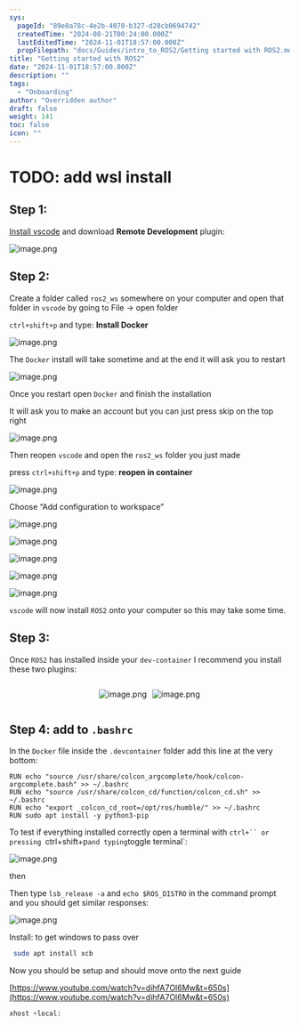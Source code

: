 ```yaml
---
sys:
  pageId: "89e0a78c-4e2b-4070-b327-d28cb0694742"
  createdTime: "2024-08-21T00:24:00.000Z"
  lastEditedTime: "2024-11-01T18:57:00.000Z"
  propFilepath: "docs/Guides/intro_to_ROS2/Getting started with ROS2.md"
title: "Getting started with ROS2"
date: "2024-11-01T18:57:00.000Z"
description: ""
tags:
  - "Onboarding"
author: "Overridden author"
draft: false
weight: 141
toc: false
icon: ""
---
```


# TODO: add wsl install

## Step 1:

[Install vscode](https://code.visualstudio.com/download) and download **Remote Development** plugin:

![image.png](https://prod-files-secure.s3.us-west-2.amazonaws.com/d518164a-d88e-44d1-a4ee-3adb3bd8bce0/efb52993-1881-4a40-b95e-6f020334f022/image.png?X-Amz-Algorithm=AWS4-HMAC-SHA256&X-Amz-Content-Sha256=UNSIGNED-PAYLOAD&X-Amz-Credential=ASIAZI2LB466TXA6XJCI%2F20250216%2Fus-west-2%2Fs3%2Faws4_request&X-Amz-Date=20250216T090418Z&X-Amz-Expires=3600&X-Amz-Security-Token=IQoJb3JpZ2luX2VjEC4aCXVzLXdlc3QtMiJGMEQCIBvgIG5yFRt00EGYLS%2FerSqhhzzG8aAc8recNVqjGkRbAiAc0Huf1cPhToVVmOQ1h9JLEog1lCgbuEhoZEONBiOi3yr%2FAwhXEAAaDDYzNzQyMzE4MzgwNSIM1btwpaSmG%2FH3XCYDKtwDpTrC1HTxURYtyHwndnW%2FzdSJtkrSVCpjNfHJist1Gzyu5UxD9dkGczT82seQtTtGpXpr0XAEYF9hnq1jHlluinp8iz0kVamFK0mqV5dwLBDISJ17YEU3r%2FS7BtS9q2SXz%2FdeHby3E5yOe9J96H7jHyKFb0K2QSB%2Bz%2BJlU3IeQJZnRbq7kF0DFRKyo2lhEw5kupXL0xTzOoW7sCIRakZwEI0F%2FtE8UIEMs5CGVHjOkOhDuZQe5MglhBMxOYlU4eexsZgDjCZHlS2cUPFXrq5TUhJaKvsgyT%2BjaNv7AwZJrfQK5KVFH2cka0pygBprG3tOdzNiFKa5Eq28hRvXOpK7qtd%2B7VRrAq44UMlFk7m40RtqK5QmYw4Z9Mf%2BkkSrg9mUGANcGD4j5k8%2Bwero9vzNdNJim5%2Fu%2B0hu%2FGcVOH3tG%2BM1nLBxg4TRWclL6OP2fW2YzzYgJSEMhkSl17q%2FkwdCRhVwt4j1PU%2F8P094%2BWcl6fNZATh9Vg9rFvfobSvFMqRS%2FPLxANHqbPxGnfuc7JFSQagwhQxRl7%2F2OCOwxUUBIy3xSMEYrL%2BOAMP99xNGCv7k6BqwM8IkdH9LU%2BxJUwXy43WopCCl1pETU5Ctii1Vx4Zh9jKKtac0n65jpU8wwf3FvQY6pgECaJ%2FdfR1kxu6mpZdJ2MUrWLku%2BKVDDL0msBTq4T7SXzh5U8QlQ%2BkNyp9PRsdagxqz7JwchXTcnSb961lWB5AFvnUj8SAQmfCVlIl36BaLj4avCEOkUu%2FSBBSKrqHNqWf%2Fz7dljWBYPbpJV3qS%2BoCXvMYOI10TpUEE24Qcv%2F20mTk4OhEZSqgO7ICHTUknucWVOdbdQB10cUc37XwXJQUJOmGxlim3&X-Amz-Signature=39608f368bfb739a49ef3952642032e1730406f6a224ea3a9e1989583e016ee8&X-Amz-SignedHeaders=host&x-id=GetObject)

## Step 2:

Create a folder called `ros2_ws` somewhere on your computer and open that folder in `vscode` by going to File → open folder 

`ctrl+shift+p` and type: **Install Docker**

![image.png](https://prod-files-secure.s3.us-west-2.amazonaws.com/d518164a-d88e-44d1-a4ee-3adb3bd8bce0/2269dc0e-1cd5-47ff-bceb-c04ad9b2eab0/image.png?X-Amz-Algorithm=AWS4-HMAC-SHA256&X-Amz-Content-Sha256=UNSIGNED-PAYLOAD&X-Amz-Credential=ASIAZI2LB466TXA6XJCI%2F20250216%2Fus-west-2%2Fs3%2Faws4_request&X-Amz-Date=20250216T090418Z&X-Amz-Expires=3600&X-Amz-Security-Token=IQoJb3JpZ2luX2VjEC4aCXVzLXdlc3QtMiJGMEQCIBvgIG5yFRt00EGYLS%2FerSqhhzzG8aAc8recNVqjGkRbAiAc0Huf1cPhToVVmOQ1h9JLEog1lCgbuEhoZEONBiOi3yr%2FAwhXEAAaDDYzNzQyMzE4MzgwNSIM1btwpaSmG%2FH3XCYDKtwDpTrC1HTxURYtyHwndnW%2FzdSJtkrSVCpjNfHJist1Gzyu5UxD9dkGczT82seQtTtGpXpr0XAEYF9hnq1jHlluinp8iz0kVamFK0mqV5dwLBDISJ17YEU3r%2FS7BtS9q2SXz%2FdeHby3E5yOe9J96H7jHyKFb0K2QSB%2Bz%2BJlU3IeQJZnRbq7kF0DFRKyo2lhEw5kupXL0xTzOoW7sCIRakZwEI0F%2FtE8UIEMs5CGVHjOkOhDuZQe5MglhBMxOYlU4eexsZgDjCZHlS2cUPFXrq5TUhJaKvsgyT%2BjaNv7AwZJrfQK5KVFH2cka0pygBprG3tOdzNiFKa5Eq28hRvXOpK7qtd%2B7VRrAq44UMlFk7m40RtqK5QmYw4Z9Mf%2BkkSrg9mUGANcGD4j5k8%2Bwero9vzNdNJim5%2Fu%2B0hu%2FGcVOH3tG%2BM1nLBxg4TRWclL6OP2fW2YzzYgJSEMhkSl17q%2FkwdCRhVwt4j1PU%2F8P094%2BWcl6fNZATh9Vg9rFvfobSvFMqRS%2FPLxANHqbPxGnfuc7JFSQagwhQxRl7%2F2OCOwxUUBIy3xSMEYrL%2BOAMP99xNGCv7k6BqwM8IkdH9LU%2BxJUwXy43WopCCl1pETU5Ctii1Vx4Zh9jKKtac0n65jpU8wwf3FvQY6pgECaJ%2FdfR1kxu6mpZdJ2MUrWLku%2BKVDDL0msBTq4T7SXzh5U8QlQ%2BkNyp9PRsdagxqz7JwchXTcnSb961lWB5AFvnUj8SAQmfCVlIl36BaLj4avCEOkUu%2FSBBSKrqHNqWf%2Fz7dljWBYPbpJV3qS%2BoCXvMYOI10TpUEE24Qcv%2F20mTk4OhEZSqgO7ICHTUknucWVOdbdQB10cUc37XwXJQUJOmGxlim3&X-Amz-Signature=548caeab10534ba9e5bf53025e71670e858d0a7cbad56862c132fcff073871c9&X-Amz-SignedHeaders=host&x-id=GetObject)

The `Docker` install will take sometime and at the end it will ask you to restart

![image.png](https://prod-files-secure.s3.us-west-2.amazonaws.com/d518164a-d88e-44d1-a4ee-3adb3bd8bce0/ed233f78-be33-4b1f-b89c-9c346c0e961e/image.png?X-Amz-Algorithm=AWS4-HMAC-SHA256&X-Amz-Content-Sha256=UNSIGNED-PAYLOAD&X-Amz-Credential=ASIAZI2LB466TXA6XJCI%2F20250216%2Fus-west-2%2Fs3%2Faws4_request&X-Amz-Date=20250216T090418Z&X-Amz-Expires=3600&X-Amz-Security-Token=IQoJb3JpZ2luX2VjEC4aCXVzLXdlc3QtMiJGMEQCIBvgIG5yFRt00EGYLS%2FerSqhhzzG8aAc8recNVqjGkRbAiAc0Huf1cPhToVVmOQ1h9JLEog1lCgbuEhoZEONBiOi3yr%2FAwhXEAAaDDYzNzQyMzE4MzgwNSIM1btwpaSmG%2FH3XCYDKtwDpTrC1HTxURYtyHwndnW%2FzdSJtkrSVCpjNfHJist1Gzyu5UxD9dkGczT82seQtTtGpXpr0XAEYF9hnq1jHlluinp8iz0kVamFK0mqV5dwLBDISJ17YEU3r%2FS7BtS9q2SXz%2FdeHby3E5yOe9J96H7jHyKFb0K2QSB%2Bz%2BJlU3IeQJZnRbq7kF0DFRKyo2lhEw5kupXL0xTzOoW7sCIRakZwEI0F%2FtE8UIEMs5CGVHjOkOhDuZQe5MglhBMxOYlU4eexsZgDjCZHlS2cUPFXrq5TUhJaKvsgyT%2BjaNv7AwZJrfQK5KVFH2cka0pygBprG3tOdzNiFKa5Eq28hRvXOpK7qtd%2B7VRrAq44UMlFk7m40RtqK5QmYw4Z9Mf%2BkkSrg9mUGANcGD4j5k8%2Bwero9vzNdNJim5%2Fu%2B0hu%2FGcVOH3tG%2BM1nLBxg4TRWclL6OP2fW2YzzYgJSEMhkSl17q%2FkwdCRhVwt4j1PU%2F8P094%2BWcl6fNZATh9Vg9rFvfobSvFMqRS%2FPLxANHqbPxGnfuc7JFSQagwhQxRl7%2F2OCOwxUUBIy3xSMEYrL%2BOAMP99xNGCv7k6BqwM8IkdH9LU%2BxJUwXy43WopCCl1pETU5Ctii1Vx4Zh9jKKtac0n65jpU8wwf3FvQY6pgECaJ%2FdfR1kxu6mpZdJ2MUrWLku%2BKVDDL0msBTq4T7SXzh5U8QlQ%2BkNyp9PRsdagxqz7JwchXTcnSb961lWB5AFvnUj8SAQmfCVlIl36BaLj4avCEOkUu%2FSBBSKrqHNqWf%2Fz7dljWBYPbpJV3qS%2BoCXvMYOI10TpUEE24Qcv%2F20mTk4OhEZSqgO7ICHTUknucWVOdbdQB10cUc37XwXJQUJOmGxlim3&X-Amz-Signature=d47e56a23210ed7c44a4a90f042e2d77fbaf076a7686581c9b27af8182c71594&X-Amz-SignedHeaders=host&x-id=GetObject)

Once you restart open `Docker` and finish the installation

It will ask you to make an account but you can just press skip on the top right

![image.png](https://prod-files-secure.s3.us-west-2.amazonaws.com/d518164a-d88e-44d1-a4ee-3adb3bd8bce0/21010ad9-1659-4fd9-9f59-9932a09b2a3d/image.png?X-Amz-Algorithm=AWS4-HMAC-SHA256&X-Amz-Content-Sha256=UNSIGNED-PAYLOAD&X-Amz-Credential=ASIAZI2LB466TXA6XJCI%2F20250216%2Fus-west-2%2Fs3%2Faws4_request&X-Amz-Date=20250216T090418Z&X-Amz-Expires=3600&X-Amz-Security-Token=IQoJb3JpZ2luX2VjEC4aCXVzLXdlc3QtMiJGMEQCIBvgIG5yFRt00EGYLS%2FerSqhhzzG8aAc8recNVqjGkRbAiAc0Huf1cPhToVVmOQ1h9JLEog1lCgbuEhoZEONBiOi3yr%2FAwhXEAAaDDYzNzQyMzE4MzgwNSIM1btwpaSmG%2FH3XCYDKtwDpTrC1HTxURYtyHwndnW%2FzdSJtkrSVCpjNfHJist1Gzyu5UxD9dkGczT82seQtTtGpXpr0XAEYF9hnq1jHlluinp8iz0kVamFK0mqV5dwLBDISJ17YEU3r%2FS7BtS9q2SXz%2FdeHby3E5yOe9J96H7jHyKFb0K2QSB%2Bz%2BJlU3IeQJZnRbq7kF0DFRKyo2lhEw5kupXL0xTzOoW7sCIRakZwEI0F%2FtE8UIEMs5CGVHjOkOhDuZQe5MglhBMxOYlU4eexsZgDjCZHlS2cUPFXrq5TUhJaKvsgyT%2BjaNv7AwZJrfQK5KVFH2cka0pygBprG3tOdzNiFKa5Eq28hRvXOpK7qtd%2B7VRrAq44UMlFk7m40RtqK5QmYw4Z9Mf%2BkkSrg9mUGANcGD4j5k8%2Bwero9vzNdNJim5%2Fu%2B0hu%2FGcVOH3tG%2BM1nLBxg4TRWclL6OP2fW2YzzYgJSEMhkSl17q%2FkwdCRhVwt4j1PU%2F8P094%2BWcl6fNZATh9Vg9rFvfobSvFMqRS%2FPLxANHqbPxGnfuc7JFSQagwhQxRl7%2F2OCOwxUUBIy3xSMEYrL%2BOAMP99xNGCv7k6BqwM8IkdH9LU%2BxJUwXy43WopCCl1pETU5Ctii1Vx4Zh9jKKtac0n65jpU8wwf3FvQY6pgECaJ%2FdfR1kxu6mpZdJ2MUrWLku%2BKVDDL0msBTq4T7SXzh5U8QlQ%2BkNyp9PRsdagxqz7JwchXTcnSb961lWB5AFvnUj8SAQmfCVlIl36BaLj4avCEOkUu%2FSBBSKrqHNqWf%2Fz7dljWBYPbpJV3qS%2BoCXvMYOI10TpUEE24Qcv%2F20mTk4OhEZSqgO7ICHTUknucWVOdbdQB10cUc37XwXJQUJOmGxlim3&X-Amz-Signature=18ac47a7ae351823df4e5648a17f802a36680498d9efab4769015db3b910f387&X-Amz-SignedHeaders=host&x-id=GetObject)

Then reopen `vscode` and open the `ros2_ws` folder you just made

press `ctrl+shift+p` and type: **reopen in container**

![image.png](https://prod-files-secure.s3.us-west-2.amazonaws.com/d518164a-d88e-44d1-a4ee-3adb3bd8bce0/4e93b8c2-41ad-488c-8095-c74205196118/image.png?X-Amz-Algorithm=AWS4-HMAC-SHA256&X-Amz-Content-Sha256=UNSIGNED-PAYLOAD&X-Amz-Credential=ASIAZI2LB466TXA6XJCI%2F20250216%2Fus-west-2%2Fs3%2Faws4_request&X-Amz-Date=20250216T090418Z&X-Amz-Expires=3600&X-Amz-Security-Token=IQoJb3JpZ2luX2VjEC4aCXVzLXdlc3QtMiJGMEQCIBvgIG5yFRt00EGYLS%2FerSqhhzzG8aAc8recNVqjGkRbAiAc0Huf1cPhToVVmOQ1h9JLEog1lCgbuEhoZEONBiOi3yr%2FAwhXEAAaDDYzNzQyMzE4MzgwNSIM1btwpaSmG%2FH3XCYDKtwDpTrC1HTxURYtyHwndnW%2FzdSJtkrSVCpjNfHJist1Gzyu5UxD9dkGczT82seQtTtGpXpr0XAEYF9hnq1jHlluinp8iz0kVamFK0mqV5dwLBDISJ17YEU3r%2FS7BtS9q2SXz%2FdeHby3E5yOe9J96H7jHyKFb0K2QSB%2Bz%2BJlU3IeQJZnRbq7kF0DFRKyo2lhEw5kupXL0xTzOoW7sCIRakZwEI0F%2FtE8UIEMs5CGVHjOkOhDuZQe5MglhBMxOYlU4eexsZgDjCZHlS2cUPFXrq5TUhJaKvsgyT%2BjaNv7AwZJrfQK5KVFH2cka0pygBprG3tOdzNiFKa5Eq28hRvXOpK7qtd%2B7VRrAq44UMlFk7m40RtqK5QmYw4Z9Mf%2BkkSrg9mUGANcGD4j5k8%2Bwero9vzNdNJim5%2Fu%2B0hu%2FGcVOH3tG%2BM1nLBxg4TRWclL6OP2fW2YzzYgJSEMhkSl17q%2FkwdCRhVwt4j1PU%2F8P094%2BWcl6fNZATh9Vg9rFvfobSvFMqRS%2FPLxANHqbPxGnfuc7JFSQagwhQxRl7%2F2OCOwxUUBIy3xSMEYrL%2BOAMP99xNGCv7k6BqwM8IkdH9LU%2BxJUwXy43WopCCl1pETU5Ctii1Vx4Zh9jKKtac0n65jpU8wwf3FvQY6pgECaJ%2FdfR1kxu6mpZdJ2MUrWLku%2BKVDDL0msBTq4T7SXzh5U8QlQ%2BkNyp9PRsdagxqz7JwchXTcnSb961lWB5AFvnUj8SAQmfCVlIl36BaLj4avCEOkUu%2FSBBSKrqHNqWf%2Fz7dljWBYPbpJV3qS%2BoCXvMYOI10TpUEE24Qcv%2F20mTk4OhEZSqgO7ICHTUknucWVOdbdQB10cUc37XwXJQUJOmGxlim3&X-Amz-Signature=53adf1279a483d60ba17aad581d32993e470abe04e4b92554b7b79d659ca12e8&X-Amz-SignedHeaders=host&x-id=GetObject)

Choose “Add configuration to workspace”

![image.png](https://prod-files-secure.s3.us-west-2.amazonaws.com/d518164a-d88e-44d1-a4ee-3adb3bd8bce0/9560b282-5060-4989-ba37-97e7b2c22476/image.png?X-Amz-Algorithm=AWS4-HMAC-SHA256&X-Amz-Content-Sha256=UNSIGNED-PAYLOAD&X-Amz-Credential=ASIAZI2LB466TXA6XJCI%2F20250216%2Fus-west-2%2Fs3%2Faws4_request&X-Amz-Date=20250216T090418Z&X-Amz-Expires=3600&X-Amz-Security-Token=IQoJb3JpZ2luX2VjEC4aCXVzLXdlc3QtMiJGMEQCIBvgIG5yFRt00EGYLS%2FerSqhhzzG8aAc8recNVqjGkRbAiAc0Huf1cPhToVVmOQ1h9JLEog1lCgbuEhoZEONBiOi3yr%2FAwhXEAAaDDYzNzQyMzE4MzgwNSIM1btwpaSmG%2FH3XCYDKtwDpTrC1HTxURYtyHwndnW%2FzdSJtkrSVCpjNfHJist1Gzyu5UxD9dkGczT82seQtTtGpXpr0XAEYF9hnq1jHlluinp8iz0kVamFK0mqV5dwLBDISJ17YEU3r%2FS7BtS9q2SXz%2FdeHby3E5yOe9J96H7jHyKFb0K2QSB%2Bz%2BJlU3IeQJZnRbq7kF0DFRKyo2lhEw5kupXL0xTzOoW7sCIRakZwEI0F%2FtE8UIEMs5CGVHjOkOhDuZQe5MglhBMxOYlU4eexsZgDjCZHlS2cUPFXrq5TUhJaKvsgyT%2BjaNv7AwZJrfQK5KVFH2cka0pygBprG3tOdzNiFKa5Eq28hRvXOpK7qtd%2B7VRrAq44UMlFk7m40RtqK5QmYw4Z9Mf%2BkkSrg9mUGANcGD4j5k8%2Bwero9vzNdNJim5%2Fu%2B0hu%2FGcVOH3tG%2BM1nLBxg4TRWclL6OP2fW2YzzYgJSEMhkSl17q%2FkwdCRhVwt4j1PU%2F8P094%2BWcl6fNZATh9Vg9rFvfobSvFMqRS%2FPLxANHqbPxGnfuc7JFSQagwhQxRl7%2F2OCOwxUUBIy3xSMEYrL%2BOAMP99xNGCv7k6BqwM8IkdH9LU%2BxJUwXy43WopCCl1pETU5Ctii1Vx4Zh9jKKtac0n65jpU8wwf3FvQY6pgECaJ%2FdfR1kxu6mpZdJ2MUrWLku%2BKVDDL0msBTq4T7SXzh5U8QlQ%2BkNyp9PRsdagxqz7JwchXTcnSb961lWB5AFvnUj8SAQmfCVlIl36BaLj4avCEOkUu%2FSBBSKrqHNqWf%2Fz7dljWBYPbpJV3qS%2BoCXvMYOI10TpUEE24Qcv%2F20mTk4OhEZSqgO7ICHTUknucWVOdbdQB10cUc37XwXJQUJOmGxlim3&X-Amz-Signature=211882c06b3e45e03298552d81eac2a430a81e088b43affc316bd177c329a027&X-Amz-SignedHeaders=host&x-id=GetObject)

![image.png](https://prod-files-secure.s3.us-west-2.amazonaws.com/d518164a-d88e-44d1-a4ee-3adb3bd8bce0/2ee63f81-886b-48e8-a553-dc6e5eac99e4/image.png?X-Amz-Algorithm=AWS4-HMAC-SHA256&X-Amz-Content-Sha256=UNSIGNED-PAYLOAD&X-Amz-Credential=ASIAZI2LB466TXA6XJCI%2F20250216%2Fus-west-2%2Fs3%2Faws4_request&X-Amz-Date=20250216T090418Z&X-Amz-Expires=3600&X-Amz-Security-Token=IQoJb3JpZ2luX2VjEC4aCXVzLXdlc3QtMiJGMEQCIBvgIG5yFRt00EGYLS%2FerSqhhzzG8aAc8recNVqjGkRbAiAc0Huf1cPhToVVmOQ1h9JLEog1lCgbuEhoZEONBiOi3yr%2FAwhXEAAaDDYzNzQyMzE4MzgwNSIM1btwpaSmG%2FH3XCYDKtwDpTrC1HTxURYtyHwndnW%2FzdSJtkrSVCpjNfHJist1Gzyu5UxD9dkGczT82seQtTtGpXpr0XAEYF9hnq1jHlluinp8iz0kVamFK0mqV5dwLBDISJ17YEU3r%2FS7BtS9q2SXz%2FdeHby3E5yOe9J96H7jHyKFb0K2QSB%2Bz%2BJlU3IeQJZnRbq7kF0DFRKyo2lhEw5kupXL0xTzOoW7sCIRakZwEI0F%2FtE8UIEMs5CGVHjOkOhDuZQe5MglhBMxOYlU4eexsZgDjCZHlS2cUPFXrq5TUhJaKvsgyT%2BjaNv7AwZJrfQK5KVFH2cka0pygBprG3tOdzNiFKa5Eq28hRvXOpK7qtd%2B7VRrAq44UMlFk7m40RtqK5QmYw4Z9Mf%2BkkSrg9mUGANcGD4j5k8%2Bwero9vzNdNJim5%2Fu%2B0hu%2FGcVOH3tG%2BM1nLBxg4TRWclL6OP2fW2YzzYgJSEMhkSl17q%2FkwdCRhVwt4j1PU%2F8P094%2BWcl6fNZATh9Vg9rFvfobSvFMqRS%2FPLxANHqbPxGnfuc7JFSQagwhQxRl7%2F2OCOwxUUBIy3xSMEYrL%2BOAMP99xNGCv7k6BqwM8IkdH9LU%2BxJUwXy43WopCCl1pETU5Ctii1Vx4Zh9jKKtac0n65jpU8wwf3FvQY6pgECaJ%2FdfR1kxu6mpZdJ2MUrWLku%2BKVDDL0msBTq4T7SXzh5U8QlQ%2BkNyp9PRsdagxqz7JwchXTcnSb961lWB5AFvnUj8SAQmfCVlIl36BaLj4avCEOkUu%2FSBBSKrqHNqWf%2Fz7dljWBYPbpJV3qS%2BoCXvMYOI10TpUEE24Qcv%2F20mTk4OhEZSqgO7ICHTUknucWVOdbdQB10cUc37XwXJQUJOmGxlim3&X-Amz-Signature=90a6eb1c78902fc1e95f24952e7d9ed52861d8ec4ab724ccd6c4fbe493ed501c&X-Amz-SignedHeaders=host&x-id=GetObject)

![image.png](https://prod-files-secure.s3.us-west-2.amazonaws.com/d518164a-d88e-44d1-a4ee-3adb3bd8bce0/ae1580b2-b048-407e-aed9-b584224a7a04/image.png?X-Amz-Algorithm=AWS4-HMAC-SHA256&X-Amz-Content-Sha256=UNSIGNED-PAYLOAD&X-Amz-Credential=ASIAZI2LB466TXA6XJCI%2F20250216%2Fus-west-2%2Fs3%2Faws4_request&X-Amz-Date=20250216T090418Z&X-Amz-Expires=3600&X-Amz-Security-Token=IQoJb3JpZ2luX2VjEC4aCXVzLXdlc3QtMiJGMEQCIBvgIG5yFRt00EGYLS%2FerSqhhzzG8aAc8recNVqjGkRbAiAc0Huf1cPhToVVmOQ1h9JLEog1lCgbuEhoZEONBiOi3yr%2FAwhXEAAaDDYzNzQyMzE4MzgwNSIM1btwpaSmG%2FH3XCYDKtwDpTrC1HTxURYtyHwndnW%2FzdSJtkrSVCpjNfHJist1Gzyu5UxD9dkGczT82seQtTtGpXpr0XAEYF9hnq1jHlluinp8iz0kVamFK0mqV5dwLBDISJ17YEU3r%2FS7BtS9q2SXz%2FdeHby3E5yOe9J96H7jHyKFb0K2QSB%2Bz%2BJlU3IeQJZnRbq7kF0DFRKyo2lhEw5kupXL0xTzOoW7sCIRakZwEI0F%2FtE8UIEMs5CGVHjOkOhDuZQe5MglhBMxOYlU4eexsZgDjCZHlS2cUPFXrq5TUhJaKvsgyT%2BjaNv7AwZJrfQK5KVFH2cka0pygBprG3tOdzNiFKa5Eq28hRvXOpK7qtd%2B7VRrAq44UMlFk7m40RtqK5QmYw4Z9Mf%2BkkSrg9mUGANcGD4j5k8%2Bwero9vzNdNJim5%2Fu%2B0hu%2FGcVOH3tG%2BM1nLBxg4TRWclL6OP2fW2YzzYgJSEMhkSl17q%2FkwdCRhVwt4j1PU%2F8P094%2BWcl6fNZATh9Vg9rFvfobSvFMqRS%2FPLxANHqbPxGnfuc7JFSQagwhQxRl7%2F2OCOwxUUBIy3xSMEYrL%2BOAMP99xNGCv7k6BqwM8IkdH9LU%2BxJUwXy43WopCCl1pETU5Ctii1Vx4Zh9jKKtac0n65jpU8wwf3FvQY6pgECaJ%2FdfR1kxu6mpZdJ2MUrWLku%2BKVDDL0msBTq4T7SXzh5U8QlQ%2BkNyp9PRsdagxqz7JwchXTcnSb961lWB5AFvnUj8SAQmfCVlIl36BaLj4avCEOkUu%2FSBBSKrqHNqWf%2Fz7dljWBYPbpJV3qS%2BoCXvMYOI10TpUEE24Qcv%2F20mTk4OhEZSqgO7ICHTUknucWVOdbdQB10cUc37XwXJQUJOmGxlim3&X-Amz-Signature=f9b0dadfab0350f5f367ebba001c4630abd2b92d46b260cd2178b3272a6713f7&X-Amz-SignedHeaders=host&x-id=GetObject)

![image.png](https://prod-files-secure.s3.us-west-2.amazonaws.com/d518164a-d88e-44d1-a4ee-3adb3bd8bce0/53255b28-f75e-430f-b9e3-c0ac8577e42b/image.png?X-Amz-Algorithm=AWS4-HMAC-SHA256&X-Amz-Content-Sha256=UNSIGNED-PAYLOAD&X-Amz-Credential=ASIAZI2LB466TXA6XJCI%2F20250216%2Fus-west-2%2Fs3%2Faws4_request&X-Amz-Date=20250216T090418Z&X-Amz-Expires=3600&X-Amz-Security-Token=IQoJb3JpZ2luX2VjEC4aCXVzLXdlc3QtMiJGMEQCIBvgIG5yFRt00EGYLS%2FerSqhhzzG8aAc8recNVqjGkRbAiAc0Huf1cPhToVVmOQ1h9JLEog1lCgbuEhoZEONBiOi3yr%2FAwhXEAAaDDYzNzQyMzE4MzgwNSIM1btwpaSmG%2FH3XCYDKtwDpTrC1HTxURYtyHwndnW%2FzdSJtkrSVCpjNfHJist1Gzyu5UxD9dkGczT82seQtTtGpXpr0XAEYF9hnq1jHlluinp8iz0kVamFK0mqV5dwLBDISJ17YEU3r%2FS7BtS9q2SXz%2FdeHby3E5yOe9J96H7jHyKFb0K2QSB%2Bz%2BJlU3IeQJZnRbq7kF0DFRKyo2lhEw5kupXL0xTzOoW7sCIRakZwEI0F%2FtE8UIEMs5CGVHjOkOhDuZQe5MglhBMxOYlU4eexsZgDjCZHlS2cUPFXrq5TUhJaKvsgyT%2BjaNv7AwZJrfQK5KVFH2cka0pygBprG3tOdzNiFKa5Eq28hRvXOpK7qtd%2B7VRrAq44UMlFk7m40RtqK5QmYw4Z9Mf%2BkkSrg9mUGANcGD4j5k8%2Bwero9vzNdNJim5%2Fu%2B0hu%2FGcVOH3tG%2BM1nLBxg4TRWclL6OP2fW2YzzYgJSEMhkSl17q%2FkwdCRhVwt4j1PU%2F8P094%2BWcl6fNZATh9Vg9rFvfobSvFMqRS%2FPLxANHqbPxGnfuc7JFSQagwhQxRl7%2F2OCOwxUUBIy3xSMEYrL%2BOAMP99xNGCv7k6BqwM8IkdH9LU%2BxJUwXy43WopCCl1pETU5Ctii1Vx4Zh9jKKtac0n65jpU8wwf3FvQY6pgECaJ%2FdfR1kxu6mpZdJ2MUrWLku%2BKVDDL0msBTq4T7SXzh5U8QlQ%2BkNyp9PRsdagxqz7JwchXTcnSb961lWB5AFvnUj8SAQmfCVlIl36BaLj4avCEOkUu%2FSBBSKrqHNqWf%2Fz7dljWBYPbpJV3qS%2BoCXvMYOI10TpUEE24Qcv%2F20mTk4OhEZSqgO7ICHTUknucWVOdbdQB10cUc37XwXJQUJOmGxlim3&X-Amz-Signature=b5c3c2b5027f25ab205e3f8e3aff9d923c8b7a5036845cad702450889cbaaf76&X-Amz-SignedHeaders=host&x-id=GetObject)

![image.png](https://prod-files-secure.s3.us-west-2.amazonaws.com/d518164a-d88e-44d1-a4ee-3adb3bd8bce0/7c562767-5af9-4ffb-97d1-327bcdf4ee00/image.png?X-Amz-Algorithm=AWS4-HMAC-SHA256&X-Amz-Content-Sha256=UNSIGNED-PAYLOAD&X-Amz-Credential=ASIAZI2LB466TXA6XJCI%2F20250216%2Fus-west-2%2Fs3%2Faws4_request&X-Amz-Date=20250216T090418Z&X-Amz-Expires=3600&X-Amz-Security-Token=IQoJb3JpZ2luX2VjEC4aCXVzLXdlc3QtMiJGMEQCIBvgIG5yFRt00EGYLS%2FerSqhhzzG8aAc8recNVqjGkRbAiAc0Huf1cPhToVVmOQ1h9JLEog1lCgbuEhoZEONBiOi3yr%2FAwhXEAAaDDYzNzQyMzE4MzgwNSIM1btwpaSmG%2FH3XCYDKtwDpTrC1HTxURYtyHwndnW%2FzdSJtkrSVCpjNfHJist1Gzyu5UxD9dkGczT82seQtTtGpXpr0XAEYF9hnq1jHlluinp8iz0kVamFK0mqV5dwLBDISJ17YEU3r%2FS7BtS9q2SXz%2FdeHby3E5yOe9J96H7jHyKFb0K2QSB%2Bz%2BJlU3IeQJZnRbq7kF0DFRKyo2lhEw5kupXL0xTzOoW7sCIRakZwEI0F%2FtE8UIEMs5CGVHjOkOhDuZQe5MglhBMxOYlU4eexsZgDjCZHlS2cUPFXrq5TUhJaKvsgyT%2BjaNv7AwZJrfQK5KVFH2cka0pygBprG3tOdzNiFKa5Eq28hRvXOpK7qtd%2B7VRrAq44UMlFk7m40RtqK5QmYw4Z9Mf%2BkkSrg9mUGANcGD4j5k8%2Bwero9vzNdNJim5%2Fu%2B0hu%2FGcVOH3tG%2BM1nLBxg4TRWclL6OP2fW2YzzYgJSEMhkSl17q%2FkwdCRhVwt4j1PU%2F8P094%2BWcl6fNZATh9Vg9rFvfobSvFMqRS%2FPLxANHqbPxGnfuc7JFSQagwhQxRl7%2F2OCOwxUUBIy3xSMEYrL%2BOAMP99xNGCv7k6BqwM8IkdH9LU%2BxJUwXy43WopCCl1pETU5Ctii1Vx4Zh9jKKtac0n65jpU8wwf3FvQY6pgECaJ%2FdfR1kxu6mpZdJ2MUrWLku%2BKVDDL0msBTq4T7SXzh5U8QlQ%2BkNyp9PRsdagxqz7JwchXTcnSb961lWB5AFvnUj8SAQmfCVlIl36BaLj4avCEOkUu%2FSBBSKrqHNqWf%2Fz7dljWBYPbpJV3qS%2BoCXvMYOI10TpUEE24Qcv%2F20mTk4OhEZSqgO7ICHTUknucWVOdbdQB10cUc37XwXJQUJOmGxlim3&X-Amz-Signature=df4215540934a4c4f882e656c12d926cbe30d30cd2bb00135918ea97a9b6bfa9&X-Amz-SignedHeaders=host&x-id=GetObject)

`vscode` will now install `ROS2` onto your computer so this may take some time.

## Step 3:

Once `ROS2` has installed inside your `dev-container` I recommend you install these two plugins:

<div style="display: flex;flex-direction: row; column-gap:10px; max-width: 630px;justify-content: center;">
<div>

![image.png](https://prod-files-secure.s3.us-west-2.amazonaws.com/d518164a-d88e-44d1-a4ee-3adb3bd8bce0/3fc3d550-5a54-4ba1-ba6b-faa01cdb7369/image.png?X-Amz-Algorithm=AWS4-HMAC-SHA256&X-Amz-Content-Sha256=UNSIGNED-PAYLOAD&X-Amz-Credential=ASIAZI2LB4663DB3MKNA%2F20250216%2Fus-west-2%2Fs3%2Faws4_request&X-Amz-Date=20250216T090420Z&X-Amz-Expires=3600&X-Amz-Security-Token=IQoJb3JpZ2luX2VjEC8aCXVzLXdlc3QtMiJGMEQCICVfD23ko3KAD9NE%2BrnHNT4lpGDwEfxPgZes3OuGcDpeAiAFavXv7BqbCHb817UsyglXTocvR88hWK01Fq%2FxQL22Uyr%2FAwhYEAAaDDYzNzQyMzE4MzgwNSIMKth9tsFPMHN%2Ban9dKtwDsosW2VQywqWAZ1LvqJvfmreTuIynnFxTCm4aUy%2BzoGZK%2F54Iq0nNwwlfzDo%2BjLahL6p5hwrYJGB3CGRFpZLfB0CkbRTWFWEC2Jma6EX9jCNyF62hYNDB2rsdjXDebD3KPQ0Fo8FTuKzU7DTk2sGg7OsPgAjgZKMq7c0hhnP9QwK5v40%2FVDJgOVnUZCvOd7pIbjbMH7xY8k8xQrXMuArPkgqn2H9F3BmMPnqZ47zHQ3LxjRCWnulxsnhcLyiayg1PJHhiclwVINziyq5kxZrLqNfWTwrBDwKFfaOuNC70b1Y%2BV1LyCEdoK%2BjZGmrab6f5dSg1TKFjN1REnufFXGKBA8lo4RkGoXgbnW3z%2BCj5ZSq84t3pTpyTLr2gqS6pm1fDv0zwV05V6qSiCT5XyECX4ygQspBf%2FRnnmbBpnDRskDst%2B%2FouusJQBHWUdtRIwwugm50GHCnVUkvHxhRxV69PNvqxI2yVkCRXmMzby%2FaHalf4P12pylOUDnIbfZ82wHMxm7qiLeQgR4P2HCotwI07AUNccK9VJKcQ%2F2%2BpoiibRsNRItkH89z76gUBexJkqDPAAcIBZRxNbsDTsGkNLf534MbycM%2B5dtCVgAmkfBd70uxCUKjrwRQluEjTUrAwrpXGvQY6pgG%2BQyTVqfvtkd%2BaDgyk9k3tqtqiRO6Bjm1%2BNgxCGfI8zO9CoW6SX6IEBWfFjb5S%2FMHxVLZjLRU2kZhQqjSkc5j%2BbY0gtsVEC9u%2BVgJj4dh5Uy6P2Ciqbsuo%2B2hYcSnWxcrxli9sbj3VOSmMygL%2BIDgYcm%2BuMaWuk7%2FGyq2%2FVnecTzo%2BAc0eTS4mA4cm2jQn%2FVqEJ3B%2BNMr071oDWXZ28Tm35WpXcoBR&X-Amz-Signature=c627f97652ee5f0264489f8939389b94182adc2cabd193e836204a82a835bbf1&X-Amz-SignedHeaders=host&x-id=GetObject)

</div>
<div>

![image.png](https://prod-files-secure.s3.us-west-2.amazonaws.com/d518164a-d88e-44d1-a4ee-3adb3bd8bce0/d994cc66-13c2-4093-a5a3-f84cf4601a82/image.png?X-Amz-Algorithm=AWS4-HMAC-SHA256&X-Amz-Content-Sha256=UNSIGNED-PAYLOAD&X-Amz-Credential=ASIAZI2LB466262KAANU%2F20250216%2Fus-west-2%2Fs3%2Faws4_request&X-Amz-Date=20250216T090421Z&X-Amz-Expires=3600&X-Amz-Security-Token=IQoJb3JpZ2luX2VjEC4aCXVzLXdlc3QtMiJGMEQCIHBhJuxrFkWKrlR6hA6GIUs1ieMdW1YDmXPfw%2FnVb8ACAiAYzyl9%2BbFmz5xBHyuqpfADGizKCHZv77eVkJWhLlXV5ir%2FAwhXEAAaDDYzNzQyMzE4MzgwNSIMVNDaiccSfZp66RdyKtwDzbDR%2FIm5EB5I9gZ4Jktkpel9UG%2Fu27F8TAl0VIft6j256bB9YFpuJof4f1tlikjuU0AMM7M2AP589iVWFLoJAwOuIfE0RGZnSnIXPIrmD82fblAG%2FItQZ06RElQxxkhFyaF%2Famr8A4u%2FX7R98pRtp8s670GYxo5w6Q9dCTYU0680HKa5boPpu35nfWuD5YJZZWMZbdBR1lxaq5BCs9lCeVu6cmSrrxI2ajzTJNOU2fo3%2FXDJQL3cJyBJDCLmMYwP8l4SXvF7pWQtb8Y8jDIb0BkUbYa%2BMV%2BwXlkRkA%2Byi7PUxRqTar2hMv4Qk94U6VgE%2FNnYZmoH2CVS74LKxJZkmWZg2meelEN5%2F%2BNJ3SE2FH%2F%2FIYtZfFyTSyY2WUcPr68xPgW64%2Fe981Cdujsvi5NsvqA8QVzQdzxq%2B4EKpf3isZlo6tzaODCQzxY0fWZ7w6SGdoKumi9ENVVInOfPgPeSS1rH2fEBezifFJKKQUI9vYF4Nf8HHkDQ6n%2F5jq6MLPTo2k%2BYM%2FhS2K5rvWDxJP3RTQ1nrm7xlighDQDDCVWyLtdSIVMI%2Bx8UtlWwz5ghuZ%2B7%2FmlPPjjTFu7D0nmfWhatZ8V8NxOC8h3%2FXy1UFIj405uIMYORv2quphcKcMIwzP3FvQY6pgHsLBF6ICuOv1op%2BFUL5OZl0qRAn7SjcZ773Um9M0E0KiWXotsR4hS5sdFZPj7YyVdrKVxPaJalNX5fVCfFHEMniYEG3AdMntzS2zBXMysU07GUMZwBK1J3dKYTl7PJRdAAYFXsmBwuTxrjK%2BCRdUPVz0Vs9l4ZiL4vJb0BqdcmIvCajGXBD%2FzIyC0ABHtOFHSpFr2OcdIs%2BqEBgE2qNbC%2FjGeqwpG8&X-Amz-Signature=97e0accba6ccf07f78d59c87ce3ff098531f1bc8e48471503af87884e3e7863f&X-Amz-SignedHeaders=host&x-id=GetObject)

</div>
</div>

## Step 4: add to `.bashrc`

In the `Docker` file inside the `.devcontainer` folder add this line at the very bottom: 

```docker
RUN echo "source /usr/share/colcon_argcomplete/hook/colcon-argcomplete.bash" >> ~/.bashrc
RUN echo "source /usr/share/colcon_cd/function/colcon_cd.sh" >> ~/.bashrc
RUN echo "export _colcon_cd_root=/opt/ros/humble/" >> ~/.bashrc
RUN sudo apt install -y python3-pip 
```

To test if everything installed correctly open a terminal with `ctrl+`` or pressing `ctrl+shift+p` and typing `toggle terminal`:

![image.png](https://prod-files-secure.s3.us-west-2.amazonaws.com/d518164a-d88e-44d1-a4ee-3adb3bd8bce0/6a4943d8-b04e-4c02-9a58-775f3384d1a5/image.png?X-Amz-Algorithm=AWS4-HMAC-SHA256&X-Amz-Content-Sha256=UNSIGNED-PAYLOAD&X-Amz-Credential=ASIAZI2LB466TXA6XJCI%2F20250216%2Fus-west-2%2Fs3%2Faws4_request&X-Amz-Date=20250216T090418Z&X-Amz-Expires=3600&X-Amz-Security-Token=IQoJb3JpZ2luX2VjEC4aCXVzLXdlc3QtMiJGMEQCIBvgIG5yFRt00EGYLS%2FerSqhhzzG8aAc8recNVqjGkRbAiAc0Huf1cPhToVVmOQ1h9JLEog1lCgbuEhoZEONBiOi3yr%2FAwhXEAAaDDYzNzQyMzE4MzgwNSIM1btwpaSmG%2FH3XCYDKtwDpTrC1HTxURYtyHwndnW%2FzdSJtkrSVCpjNfHJist1Gzyu5UxD9dkGczT82seQtTtGpXpr0XAEYF9hnq1jHlluinp8iz0kVamFK0mqV5dwLBDISJ17YEU3r%2FS7BtS9q2SXz%2FdeHby3E5yOe9J96H7jHyKFb0K2QSB%2Bz%2BJlU3IeQJZnRbq7kF0DFRKyo2lhEw5kupXL0xTzOoW7sCIRakZwEI0F%2FtE8UIEMs5CGVHjOkOhDuZQe5MglhBMxOYlU4eexsZgDjCZHlS2cUPFXrq5TUhJaKvsgyT%2BjaNv7AwZJrfQK5KVFH2cka0pygBprG3tOdzNiFKa5Eq28hRvXOpK7qtd%2B7VRrAq44UMlFk7m40RtqK5QmYw4Z9Mf%2BkkSrg9mUGANcGD4j5k8%2Bwero9vzNdNJim5%2Fu%2B0hu%2FGcVOH3tG%2BM1nLBxg4TRWclL6OP2fW2YzzYgJSEMhkSl17q%2FkwdCRhVwt4j1PU%2F8P094%2BWcl6fNZATh9Vg9rFvfobSvFMqRS%2FPLxANHqbPxGnfuc7JFSQagwhQxRl7%2F2OCOwxUUBIy3xSMEYrL%2BOAMP99xNGCv7k6BqwM8IkdH9LU%2BxJUwXy43WopCCl1pETU5Ctii1Vx4Zh9jKKtac0n65jpU8wwf3FvQY6pgECaJ%2FdfR1kxu6mpZdJ2MUrWLku%2BKVDDL0msBTq4T7SXzh5U8QlQ%2BkNyp9PRsdagxqz7JwchXTcnSb961lWB5AFvnUj8SAQmfCVlIl36BaLj4avCEOkUu%2FSBBSKrqHNqWf%2Fz7dljWBYPbpJV3qS%2BoCXvMYOI10TpUEE24Qcv%2F20mTk4OhEZSqgO7ICHTUknucWVOdbdQB10cUc37XwXJQUJOmGxlim3&X-Amz-Signature=9d49a81b968c867e265c27cefa4b0d6d3bb426e6e8478449a5952df46e87e9b1&X-Amz-SignedHeaders=host&x-id=GetObject)

then 

Then type `lsb_release -a` and `echo $ROS_DISTRO` in the command prompt and you should get similar responses:

![image.png](https://prod-files-secure.s3.us-west-2.amazonaws.com/d518164a-d88e-44d1-a4ee-3adb3bd8bce0/3e635dec-a805-4e85-8b9e-d000e5b71a4e/image.png?X-Amz-Algorithm=AWS4-HMAC-SHA256&X-Amz-Content-Sha256=UNSIGNED-PAYLOAD&X-Amz-Credential=ASIAZI2LB466TXA6XJCI%2F20250216%2Fus-west-2%2Fs3%2Faws4_request&X-Amz-Date=20250216T090418Z&X-Amz-Expires=3600&X-Amz-Security-Token=IQoJb3JpZ2luX2VjEC4aCXVzLXdlc3QtMiJGMEQCIBvgIG5yFRt00EGYLS%2FerSqhhzzG8aAc8recNVqjGkRbAiAc0Huf1cPhToVVmOQ1h9JLEog1lCgbuEhoZEONBiOi3yr%2FAwhXEAAaDDYzNzQyMzE4MzgwNSIM1btwpaSmG%2FH3XCYDKtwDpTrC1HTxURYtyHwndnW%2FzdSJtkrSVCpjNfHJist1Gzyu5UxD9dkGczT82seQtTtGpXpr0XAEYF9hnq1jHlluinp8iz0kVamFK0mqV5dwLBDISJ17YEU3r%2FS7BtS9q2SXz%2FdeHby3E5yOe9J96H7jHyKFb0K2QSB%2Bz%2BJlU3IeQJZnRbq7kF0DFRKyo2lhEw5kupXL0xTzOoW7sCIRakZwEI0F%2FtE8UIEMs5CGVHjOkOhDuZQe5MglhBMxOYlU4eexsZgDjCZHlS2cUPFXrq5TUhJaKvsgyT%2BjaNv7AwZJrfQK5KVFH2cka0pygBprG3tOdzNiFKa5Eq28hRvXOpK7qtd%2B7VRrAq44UMlFk7m40RtqK5QmYw4Z9Mf%2BkkSrg9mUGANcGD4j5k8%2Bwero9vzNdNJim5%2Fu%2B0hu%2FGcVOH3tG%2BM1nLBxg4TRWclL6OP2fW2YzzYgJSEMhkSl17q%2FkwdCRhVwt4j1PU%2F8P094%2BWcl6fNZATh9Vg9rFvfobSvFMqRS%2FPLxANHqbPxGnfuc7JFSQagwhQxRl7%2F2OCOwxUUBIy3xSMEYrL%2BOAMP99xNGCv7k6BqwM8IkdH9LU%2BxJUwXy43WopCCl1pETU5Ctii1Vx4Zh9jKKtac0n65jpU8wwf3FvQY6pgECaJ%2FdfR1kxu6mpZdJ2MUrWLku%2BKVDDL0msBTq4T7SXzh5U8QlQ%2BkNyp9PRsdagxqz7JwchXTcnSb961lWB5AFvnUj8SAQmfCVlIl36BaLj4avCEOkUu%2FSBBSKrqHNqWf%2Fz7dljWBYPbpJV3qS%2BoCXvMYOI10TpUEE24Qcv%2F20mTk4OhEZSqgO7ICHTUknucWVOdbdQB10cUc37XwXJQUJOmGxlim3&X-Amz-Signature=c16ed34997c3167f15eb74f2ee1cad71472ca5204633e87c9204b10c815f5a77&X-Amz-SignedHeaders=host&x-id=GetObject)

Install:  to get windows to pass over

```bash
 sudo apt install xcb
```

Now you should be setup and should move onto the next guide 

[https://www.youtube.com/watch?v=dihfA7Ol6Mw&t=650s](https://www.youtube.com/watch?v=dihfA7Ol6Mw&t=650s)

```python
xhost +local:
```
